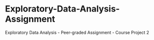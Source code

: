 # Exploratory-Data-Analysis-Assignment
Exploratory Data Analysis - Peer-graded Assignment - Course Project 2

